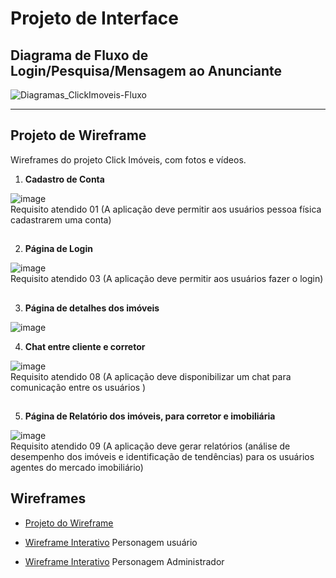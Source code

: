 
# Projeto de Interface

## Diagrama de Fluxo de Login/Pesquisa/Mensagem ao Anunciante


![Diagramas_ClickImoveis-Fluxo](https://github.com/user-attachments/assets/64ea0e8e-cd4f-463f-995e-3f58adcff59b)

<hr>

## **Projeto de Wireframe**

Wireframes do projeto Click Imóveis, com fotos e vídeos.

1. **Cadastro de Conta**

 ![image](https://github.com/user-attachments/assets/e6a3a286-c440-4883-a1f5-07261727e83b)
<br>
Requisito atendido 01 (A aplicação deve permitir aos usuários pessoa física cadastrarem uma conta)
<br>
## ##

 2. **Página de Login**

![image](https://github.com/user-attachments/assets/5283db56-e87b-4137-b3c9-5ad2bd38193d)
<br>
Requisito atendido 03 (A aplicação deve permitir aos usuários fazer o login)
<br>
## ##
 3. **Página de detalhes dos imóveis**

![image](https://github.com/user-attachments/assets/c739c7d3-e3e3-426d-babd-3c04fe760e7c)
<br>

 4. **Chat entre cliente e corretor**

![image](https://github.com/user-attachments/assets/9f574b18-9edd-477a-9c57-bff25ae0c00a)
<br>
Requisito atendido 08 (A aplicação deve disponibilizar um chat para comunicação entre os usuários	)
<br>
## ##

 
 5. **Página de Relatório dos imóveis, para corretor e imobiliária**

![image](https://github.com/user-attachments/assets/40a0636e-6ac2-4489-8fd8-84fc628aa2df)
<br>
Requisito atendido 09 (A aplicação deve gerar relatórios (análise de desempenho dos imóveis e identificação de tendências) para os usuários agentes do mercado imobiliário)
<br>
## ##
  





## Wireframes

- [Projeto do Wireframe](https://www.figma.com/design/71MN7oddox1QBN3fyAynT9/Figma-basics?node-id=0-286&p=f&t=Ajz3mShZMjzRAXdh-0)

- [Wireframe Interativo](https://www.figma.com/proto/71MN7oddox1QBN3fyAynT9/Figma-basics?node-id=925-2&t=Ajz3mShZMjzRAXdh-0&scaling=contain&content-scaling=fixed&page-id=0%3A286) Personagem usuário

- [Wireframe Interativo](https://www.figma.com/proto/71MN7oddox1QBN3fyAynT9/Figma-basics?node-id=925-184&p=f&t=Ajz3mShZMjzRAXdh-0&scaling=contain&content-scaling=fixed&page-id=0%3A286) Personagem Administrador
